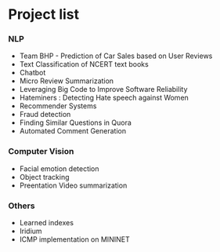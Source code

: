 
# Project list

### NLP
* Team BHP - Prediction of Car Sales based on User Reviews
* Text Classification of NCERT text books
* Chatbot 
* Micro Review Summarization
* Leveraging Big Code to Improve Software Reliability
* Hateminers : Detecting Hate speech against Women
* Recommender Systems
* Fraud detection
* Finding Similar Questions in Quora
* Automated Comment Generation 

### Computer Vision
* Facial emotion detection
* Object tracking
* Preentation Video summarization

### Others
* Learned indexes
* Iridium
* ICMP implementation on MININET

